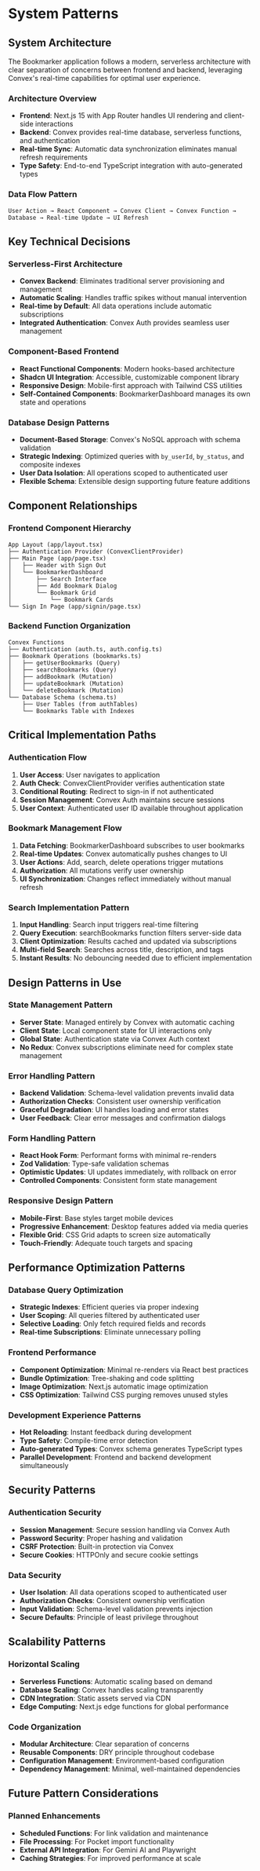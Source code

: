 # System Patterns

## System Architecture

The Bookmarker application follows a modern, serverless architecture with clear separation of concerns between frontend and backend, leveraging Convex's real-time capabilities for optimal user experience.

### Architecture Overview
*   **Frontend**: Next.js 15 with App Router handles UI rendering and client-side interactions
*   **Backend**: Convex provides real-time database, serverless functions, and authentication
*   **Real-time Sync**: Automatic data synchronization eliminates manual refresh requirements
*   **Type Safety**: End-to-end TypeScript integration with auto-generated types

### Data Flow Pattern
```
User Action → React Component → Convex Client → Convex Function → Database → Real-time Update → UI Refresh
```

## Key Technical Decisions

### Serverless-First Architecture
*   **Convex Backend**: Eliminates traditional server provisioning and management
*   **Automatic Scaling**: Handles traffic spikes without manual intervention
*   **Real-time by Default**: All data operations include automatic subscriptions
*   **Integrated Authentication**: Convex Auth provides seamless user management

### Component-Based Frontend
*   **React Functional Components**: Modern hooks-based architecture
*   **Shadcn UI Integration**: Accessible, customizable component library
*   **Responsive Design**: Mobile-first approach with Tailwind CSS utilities
*   **Self-Contained Components**: BookmarkerDashboard manages its own state and operations

### Database Design Patterns
*   **Document-Based Storage**: Convex's NoSQL approach with schema validation
*   **Strategic Indexing**: Optimized queries with `by_userId`, `by_status`, and composite indexes
*   **User Data Isolation**: All operations scoped to authenticated user
*   **Flexible Schema**: Extensible design supporting future feature additions

## Component Relationships

### Frontend Component Hierarchy
```
App Layout (app/layout.tsx)
├── Authentication Provider (ConvexClientProvider)
├── Main Page (app/page.tsx)
│   ├── Header with Sign Out
│   └── BookmarkerDashboard
│       ├── Search Interface
│       ├── Add Bookmark Dialog
│       └── Bookmark Grid
│           └── Bookmark Cards
└── Sign In Page (app/signin/page.tsx)
```

### Backend Function Organization
```
Convex Functions
├── Authentication (auth.ts, auth.config.ts)
├── Bookmark Operations (bookmarks.ts)
│   ├── getUserBookmarks (Query)
│   ├── searchBookmarks (Query)
│   ├── addBookmark (Mutation)
│   ├── updateBookmark (Mutation)
│   └── deleteBookmark (Mutation)
└── Database Schema (schema.ts)
    ├── User Tables (from authTables)
    └── Bookmarks Table with Indexes
```

## Critical Implementation Paths

### Authentication Flow
1. **User Access**: User navigates to application
2. **Auth Check**: ConvexClientProvider verifies authentication state
3. **Conditional Routing**: Redirect to sign-in if not authenticated
4. **Session Management**: Convex Auth maintains secure sessions
5. **User Context**: Authenticated user ID available throughout application

### Bookmark Management Flow
1. **Data Fetching**: BookmarkerDashboard subscribes to user bookmarks
2. **Real-time Updates**: Convex automatically pushes changes to UI
3. **User Actions**: Add, search, delete operations trigger mutations
4. **Authorization**: All mutations verify user ownership
5. **UI Synchronization**: Changes reflect immediately without manual refresh

### Search Implementation Pattern
1. **Input Handling**: Search input triggers real-time filtering
2. **Query Execution**: searchBookmarks function filters server-side data
3. **Client Optimization**: Results cached and updated via subscriptions
4. **Multi-field Search**: Searches across title, description, and tags
5. **Instant Results**: No debouncing needed due to efficient implementation

## Design Patterns in Use

### State Management Pattern
*   **Server State**: Managed entirely by Convex with automatic caching
*   **Client State**: Local component state for UI interactions only
*   **Global State**: Authentication state via Convex Auth context
*   **No Redux**: Convex subscriptions eliminate need for complex state management

### Error Handling Pattern
*   **Backend Validation**: Schema-level validation prevents invalid data
*   **Authorization Checks**: Consistent user ownership verification
*   **Graceful Degradation**: UI handles loading and error states
*   **User Feedback**: Clear error messages and confirmation dialogs

### Form Handling Pattern
*   **React Hook Form**: Performant forms with minimal re-renders
*   **Zod Validation**: Type-safe validation schemas
*   **Optimistic Updates**: UI updates immediately, with rollback on error
*   **Controlled Components**: Consistent form state management

### Responsive Design Pattern
*   **Mobile-First**: Base styles target mobile devices
*   **Progressive Enhancement**: Desktop features added via media queries
*   **Flexible Grid**: CSS Grid adapts to screen size automatically
*   **Touch-Friendly**: Adequate touch targets and spacing

## Performance Optimization Patterns

### Database Query Optimization
*   **Strategic Indexes**: Efficient queries via proper indexing
*   **User Scoping**: All queries filtered by authenticated user
*   **Selective Loading**: Only fetch required fields and records
*   **Real-time Subscriptions**: Eliminate unnecessary polling

### Frontend Performance
*   **Component Optimization**: Minimal re-renders via React best practices
*   **Bundle Optimization**: Tree-shaking and code splitting
*   **Image Optimization**: Next.js automatic image optimization
*   **CSS Optimization**: Tailwind CSS purging removes unused styles

### Development Experience Patterns
*   **Hot Reloading**: Instant feedback during development
*   **Type Safety**: Compile-time error detection
*   **Auto-generated Types**: Convex schema generates TypeScript types
*   **Parallel Development**: Frontend and backend development simultaneously

## Security Patterns

### Authentication Security
*   **Session Management**: Secure session handling via Convex Auth
*   **Password Security**: Proper hashing and validation
*   **CSRF Protection**: Built-in protection via Convex
*   **Secure Cookies**: HTTPOnly and secure cookie settings

### Data Security
*   **User Isolation**: All data operations scoped to authenticated user
*   **Authorization Checks**: Consistent ownership verification
*   **Input Validation**: Schema-level validation prevents injection
*   **Secure Defaults**: Principle of least privilege throughout

## Scalability Patterns

### Horizontal Scaling
*   **Serverless Functions**: Automatic scaling based on demand
*   **Database Scaling**: Convex handles scaling transparently
*   **CDN Integration**: Static assets served via CDN
*   **Edge Computing**: Next.js edge functions for global performance

### Code Organization
*   **Modular Architecture**: Clear separation of concerns
*   **Reusable Components**: DRY principle throughout codebase
*   **Configuration Management**: Environment-based configuration
*   **Dependency Management**: Minimal, well-maintained dependencies

## Future Pattern Considerations

### Planned Enhancements
*   **Scheduled Functions**: For link validation and maintenance
*   **File Processing**: For Pocket import functionality
*   **External API Integration**: For Gemini AI and Playwright
*   **Caching Strategies**: For improved performance at scale

